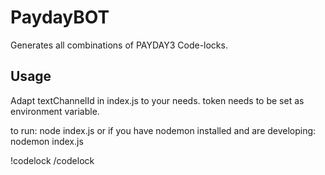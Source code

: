 # PaydayBOT
 
Generates all combinations of PAYDAY3 Code-locks.

## Usage

Adapt textChannelId in index.js to your needs.
token needs to be set as environment variable.

to run:
node index.js
or if you have nodemon installed and are developing:
nodemon index.js

!codelock <digits>
/codelock <digits>